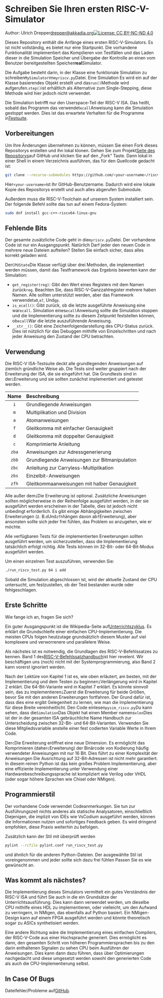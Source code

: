 # Schreiben Sie Ihren ersten RISC-V-Simulator

Author: Ulrich Drepper[drepper@akkadia.org](mailto:drepper@akkadia.org)[![License: CC BY-NC-ND 4.0](https://img.shields.io/badge/License-CC_BY--NC--SA_4.0-lightgrey.svg)](https://creativecommons.org/licenses/by-nc-sa/4.0/)

Dieses Repository enthält die Anfänge eines ersten RISC-V-Simulators. Es ist nicht vollständig, es bietet nur eine
Startpunkt.  Die vorhandene Funktionalität implementiert das Kompilieren von Testfällen und das Laden dieser in die Simulation
Speicher und Übergabe der Kontrolle an einen vom Benutzer bereitgestellten Speicher**real**Simulator.

Die Aufgabe besteht darin, in der Klasse eine funktionale Simulation zu schreiben`MySimulator`im`myriscv.py`Datei.  Eine Simulation
Es wird ein auf der Klasse basierendes Objekt erstellt und das`run()`Methode wird aufgerufen.`step()`ist erhältlich als
Alternative zum Single-Stepping, diese Methode wird hier jedoch nicht verwendet.

Die Simulation betrifft nur den Userspace-Teil der RISC-V ISA.  Das heißt, sobald das Programm das verwendet`ecall`Anweisung kann die Simulation gestoppt werden.  Dies ist das erwartete Verhalten für die Programme in[Testsuite](https://github.com/riscv/riscv-tests.git).

## Vorbereitungen

Um Ihre Änderungen übernehmen zu können, müssen Sie einen Fork dieses Repositorys erstellen und ihn lokal klonen.
Gehen Sie zum Projekt[Seite des Repositorys](https://github.com/drepper/riscv-from-scratch)auf GitHub und klicken Sie auf den „Fork“
Taste.  Dann lokal in einer Shell in einem Verzeichnis ausführen, das für den Quellcode gedacht ist:

```bash
git clone --recurse-submodules https://github.com/<your-username>/riscv-from-scratch.git
```

Hier`<your-username>`ist Ihr GitHub-Benutzername.  Dadurch wird eine lokale Kopie des Repositorys erstellt und auch alles abgerufen
Submodule.

Außerdem muss die RISC-V-Toolchain auf unserem System installiert sein.  Der folgende Befehl sollte das tun
auf einem Fedora-System:

```bash
sudo dnf install gcc-c++-riscv64-linux-gnu
```

## Fehlende Bits

Der gesamte zusätzliche Code geht in die`myriscv.py`Datei.  Der vorhandene Code ist nur ein Ausgangspunkt.  Natürlich
Darf jeder den neuen Code in mehrere neue Dateien aufteilen?  Stellen Sie einfach sicher, dass alles korrekt geladen wird.

Der`CPUState`Die Klasse verfügt über drei Methoden, die implementiert werden müssen, damit das Testframework das Ergebnis bewerten kann
der Simulation:

-   `get_register(reg)`: Gibt den Wert eines Registers mit dem Namen zurück`reg`.  Beachten Sie, dass RISC-V-Ganzzahlregister mehrere haben
    Namen.  Alle sollten unterstützt werden, aber das Framework verwendet`a0`,`a7`, Und`gp`.
-   `is_ecall()`: Gibt zurück, ob die letzte ausgeführte Anweisung eine war`ecall`.  Simulation eines`ecall`Anweisung
    sollte die Simulation stoppen und die Implementierung sollte zu diesem Zeitpunkt feststellen können, ob`ecall`War
    die letzte auszuführende Anweisung.
-   `__str__()`: Gibt eine Zeichenfolgendarstellung des CPU-Status zurück.  Dies ist nützlich für das Debuggen mithilfe von Einzelschritten
    und nach jeder Anweisung den Zustand der CPU betrachten.

## Verwendung

Die RISC-V ISA-Testsuite deckt alle grundlegenden Anweisungen auf ziemlich gründliche Weise ab.  Die Tests sind weiter
gruppiert nach der Erweiterung der ISA, die sie eingeführt hat.  Die Grundtests sind in der`i`Erweiterung und sie
sollten zunächst implementiert und getestet werden.

|  Name | Beschreibung                                 |
| :---: | :------------------------------------------- |
|  `i`  | Grundlegende Anweisungen                     |
|  `m`  | Multiplikation und Division                  |
|  `a`  | Atomanweisungen                              |
|  `f`  | Gleitkomma mit einfacher Genauigkeit         |
|  `d`  | Gleitkomma mit doppelter Genauigkeit         |
|  `c`  | Komprimierte Anleitung                       |
| `zba` | Anweisungen zur Adressgenerierung            |
| `zbb` | Grundlegende Anweisungen zur Bitmanipulation |
| `zbc` | Anleitung zur Carryless-Multiplikation       |
| `zbs` | Einzelbit-Anweisungen                        |
| `zfh` | Gleitkommaanweisungen mit halber Genauigkeit |

Alle außer dem`i`Die Erweiterung ist optional.  Zusätzliche Anweisungen sollten möglicherweise in der Reihenfolge ausgeführt werden, in der sie ausgeführt werden
erscheinen in der Tabelle, dies ist jedoch nicht unbedingt erforderlich.  Es gibt einige Abhängigkeiten zwischen Erweiterungen (z. B.`d`Und`zfh`hängen davon ab`f`Erweiterung), aber ansonsten sollte sich jeder frei fühlen, das Problem so anzugehen, wie er möchte.

Alle verfügbaren Tests für die implementierten Erweiterungen sollten ausgeführt werden, um sicherzustellen, dass die Implementierung tatsächlich erfolgt
richtig.  Alle Tests können im 32-Bit- oder 64-Bit-Modus ausgeführt werden.

Um einen einzelnen Test auszuführen, verwenden Sie:

```bash
./run_riscv_test.py 64 i add
```

Sobald die Simulation abgeschlossen ist, wird der aktuelle Zustand der CPU untersucht, um festzustellen, ob der Test bestanden wurde oder
fehlgeschlagen.

## Erste Schritte

Wie fange ich an, fragen Sie sich?

Ein guter Ausgangspunkt ist die Wikipedia-Seite auf[Unterrichtszyklus](https://en.wikipedia.org/wiki/Instruction_cycle).
Es erklärt die Grundschleife einer einfachen CPU-Implementierung.  Die meisten CPUs folgen heutzutage grundsätzlich diesem Muster
auf viel komplexere und verworrenere und parallelere Weise.

Als nächstes ist es notwendig, die Grundlagen des RISC-V-Befehlssatzes zu kennen.  Band 1 des[RISC-V-Befehlssatzhandbuch](https://riscv.org/specifications/)ist hier revelent.  Wir beschäftigen uns (noch) nicht mit der Systemprogrammierung, also
Band 2 kann vorerst ignoriert werden.

Nach der Lektüre von Kapitel 1 ist es, wie oben erläutert, am besten, mit der Implementierung und dem Testen zu beginnen`i`Verlängerung
wird in Kapitel 2 erklärt. Die 64-Bit-Variante wird in Kapitel 7 erklärt. Es könnte sinnvoll sein, das zu implementieren`i`Zuerst die Erweiterung für beide Größen, bevor Sie mit den anderen Erweiterungen fortfahren.  Der Grund dafür ist, dass dies eine ergibt
Gelegenheit zu lernen, wie man die Implementierung für diese Breite vereinheitlicht.  Den Code einlesen`pysim_riscv.py`Du
kann sehen, dass die`Simulation`Das Objekt hat einen Member namens`xlen`Dies ist der in der gesamten ISA gebräuchliche Name
Handbuch zur Unterscheidung zwischen 32-Bit- und 64-Bit-Varianten.  Verwenden Sie diese Mitgliedsvariable anstelle einer fest codierten Variable
Werte in Ihrem Code.

Der`c`Die Erweiterung eröffnet eine neue Dimension.  Es ermöglicht das Komprimieren (daher`c`Erweiterung) der Binärcode von
Kodierung häufig verwendeter Anweisungen mit nur 16 Bit.  Dies führt zu einer Komplexität der Anweisungen
Die Ausrichtung auf 32-Bit-Adressen ist nicht mehr garantiert.  In diesem reinen Python ist das kein großes Problem
Implementierung, aber eine effiziente Implementierung unter Verwendung einer Hardwarebeschreibungssprache ist kompliziert
wie Verilog oder VHDL (oder sogar höhere Sprachen wie Chisel oder NMigen).

## Programmierstil

Der vorhandene Code verwendet Codeanmerkungen.  Sie tun zur Ausführungszeit nichts anderes als statische Analysatoren, einschließlich
Diejenigen, die implizit von IDEs wie VsCodium ausgeführt werden, können die Informationen nutzen und sofortiges Feedback geben.
Es wird dringend empfohlen, diese Praxis weiterhin zu befolgen.

Zusätzlich kann der Stil mit überprüft werden

```bash
pylint --rcfile pylint.conf run_riscv_test.py
```

und ähnlich für die anderen Python-Dateien.  Der ausgewählte Stil ist voreingenommen und jeder sollte sich dazu frei fühlen
Passen Sie es wie gewünscht an.

## Was kommt als nächstes?

Die Implementierung dieses Simulators vermittelt ein gutes Verständnis der RISC-V ISA und führt Sie auch in die ein
Grundsätze der Unterrichtsausführung.  Dies kann dann verwendet werden, um dieselbe CPU mithilfe eines HDL zu implementieren, oder vielleicht,
um den Aufwand zu verringern, in NMigen, das ebenfalls auf Python basiert.  Ein NMigen-Design kann auf einem FPGA ausgeführt werden und könnte
theoretisch sogar zu ASICs synthetisiert werden.

Eine andere Richtung wäre die Implementierung eines einfachen Compilers, der RISC-V-Code aus einer Hochsprache generiert.
Dies ermöglicht es dann, den gesamten Schritt von höheren Programmiersprachen bis zu den darin enthaltenen Signalen zu sehen
CPU beim Ausführen der Anweisungen.  Dies kann dann dazu führen, dass über Optimierungen nachgedacht und diese umgesetzt werden
sowohl den generierten Code als auch die CPU-Implementierung selbst.

## In Case Of Bugs

Dateifehler/Probleme auf[GitHub](https://github.com/drepper/riscv-from-scrath/issues).
